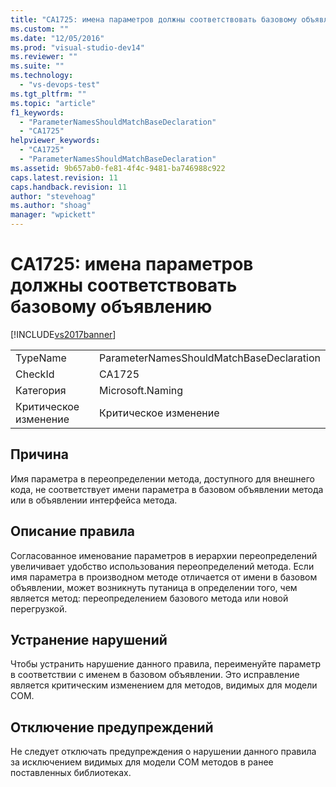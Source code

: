 ```yaml
---
title: "CA1725: имена параметров должны соответствовать базовому объявлению | Microsoft Docs"
ms.custom: ""
ms.date: "12/05/2016"
ms.prod: "visual-studio-dev14"
ms.reviewer: ""
ms.suite: ""
ms.technology: 
  - "vs-devops-test"
ms.tgt_pltfrm: ""
ms.topic: "article"
f1_keywords: 
  - "ParameterNamesShouldMatchBaseDeclaration"
  - "CA1725"
helpviewer_keywords: 
  - "CA1725"
  - "ParameterNamesShouldMatchBaseDeclaration"
ms.assetid: 9b657ab0-fe81-4f4c-9481-ba746988c922
caps.latest.revision: 11
caps.handback.revision: 11
author: "stevehoag"
ms.author: "shoag"
manager: "wpickett"
---
```

# CA1725: имена параметров должны соответствовать базовому объявлению
[!INCLUDE[vs2017banner](../code-quality/includes/vs2017banner.md)]

|||  
|-|-|  
|TypeName|ParameterNamesShouldMatchBaseDeclaration|  
|CheckId|CA1725|  
|Категория|Microsoft.Naming|  
|Критическое изменение|Критическое изменение|  
  
## Причина  
 Имя параметра в переопределении метода, доступного для внешнего кода, не соответствует имени параметра в базовом объявлении метода или в объявлении интерфейса метода.  
  
## Описание правила  
 Согласованное именование параметров в иерархии переопределений увеличивает удобство использования переопределений метода.  Если имя параметра в производном методе отличается от имени в базовом объявлении, может возникнуть путаница в определении того, чем является метод: переопределением базового метода или новой перегрузкой.  
  
## Устранение нарушений  
 Чтобы устранить нарушение данного правила, переименуйте параметр в соответствии с именем в базовом объявлении.  Это исправление является критическим изменением для методов, видимых для модели COM.  
  
## Отключение предупреждений  
 Не следует отключать предупреждения о нарушении данного правила за исключением видимых для модели COM методов в ранее поставленных библиотеках.